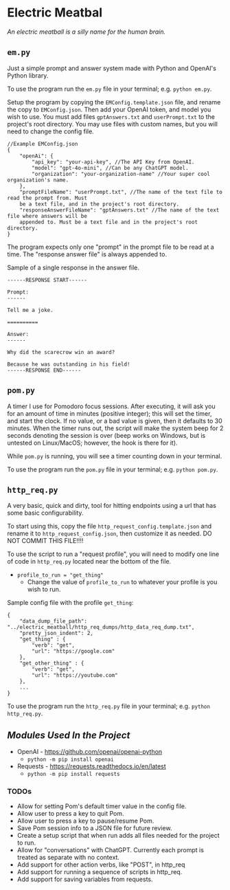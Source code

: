 # Electric Meatbal

*An electric meatball is a silly name for the human brain.*

## ```em.py```
Just a simple prompt and answer system made with Python and OpenAI's Python library.

To use the program run the ```em.py``` file in your terminal; e.g. ```python em.py```.

Setup the program by copying the ```EMConfig.template.json``` file, and rename the copy to
```EMConfig.json```. Then add your OpenAI token, and model you wish to use. You must add files
```gptAnswers.txt``` and ```userPrompt.txt``` to the project's root directory. You may use files
with custom names, but you will need to change the config file.

```
//Example EMConfig.json
{
    "openAi": {
        "api_key": "your-api-key", //The API Key from OpenAI.
        "model": "gpt-4o-mini", //Can be any ChatGPT model.
        "organization": "your-organization-name" //Your super cool organization's name.
    },
    "promptFileName": "userPrompt.txt", //The name of the text file to read the prompt from. Must
    be a text file, and in the project's root directory.
    "responseAnswerFileName": "gptAnswers.txt" //The name of the text file where answers will be
    appended to. Must be a text file and in the project's root directory.
}
```

The program expects only one "prompt" in the prompt file to be read at a time. The "response answer
file" is always appended to.

Sample of a single response in the answer file.
```
------RESPONSE START------

Prompt:
------

Tell me a joke.

==========

Answer:
------

Why did the scarecrow win an award? 

Because he was outstanding in his field!
------RESPONSE END------
```


## ```pom.py```
A timer I use for Pomodoro focus sessions. After executing, it will ask you for an amount of time
in minutes (positive integer); this will set the timer, and start the clock. If no value, or a bad
value is given, then it defaults to 30 minutes. When the timer runs out, the script will make the
system beep for 2 seconds denoting the session is over (beep works on Windows, but is untested on
Linux/MacOS; however, the hook is there for it).

While ```pom.py``` is running, you will see a timer counting down in your terminal.

To use the program run the ```pom.py``` file in your terminal; e.g. ```python pom.py```.


## ```http_req.py```
A very basic, quick and dirty, tool for hitting endpoints using a url that has some basic
configurability.

To start using this, copy the file ```http_request_config.template.json``` and rename it to
```http_request_config.json```, then customize it as needed. DO NOT COMMIT THIS FILE!!!!

To use the script to run a "request profile", you will need to modify
one line of code in ```http_req.py``` located near the bottom of the file.
- ```profile_to_run = "get_thing"```
  - Change the value of ```profile_to_run``` to whatever your profile is you wish to run.

Sample config file with the profile ```get_thing```:
```
{
    "data_dump_file_path": "../electric_meatball/http_req_dumps/http_data_req_dump.txt",
    "pretty_json_indent": 2,
    "get_thing" : {
        "verb": "get",
        "url": "https://google.com"
    },
    "get_other_thing" : {
        "verb": "get",
        "url": "https://youtube.com"
    },
    ...
}
```

To use the program run the ```http_req.py``` file in your terminal; e.g. ```python http_req.py```.


## ***Modules Used In the Project***
- OpenAI - https://github.com/openai/openai-python
  - ```python -m pip install openai``` 
- Requests - https://requests.readthedocs.io/en/latest
  - ```python -m pip install requests```


### TODOs
- Allow for setting Pom's default timer value in the config file.
- Allow user to press a key to quit Pom.
- Allow user to press a key to pause/resume Pom.
- Save Pom session info to a JSON file for future review.
- Create a setup script that when run adds all files needed for the project to run.
- Allow for "conversations" with ChatGPT. Currently each prompt is treated as separate with no
context.
- Add support for other action verbs, like "POST", in http_req
- Add support for running a sequence of scripts in http_req.
- Add support for saving variables from requests.
